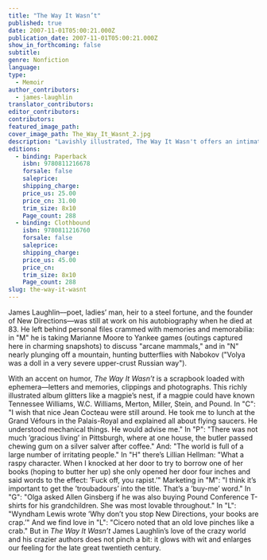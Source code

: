 ```yaml
---
title: "The Way It Wasn’t"
published: true
date: 2007-11-01T05:00:21.000Z
publication_date: 2007-11-01T05:00:21.000Z
show_in_forthcoming: false
subtitle:
genre: Nonfiction
language:
type:
  - Memoir
author_contributors:
  - james-laughlin
translator_contributors:
editor_contributors:
contributors:
featured_image_path:
cover_image_path: The_Way_It_Wasnt_2.jpg
description: "Lavishly illustrated, The Way It Wasn't offers an intimate firsthand encounter with 20th-century Modernism, from the extraordinary man who defined it for America. "
editions:
  - binding: Paperback
    isbn: 9780811216678
    forsale: false
    saleprice:
    shipping_charge:
    price_us: 25.00
    price_cn: 31.00
    trim_size: 8x10
    Page_count: 288
  - binding: Clothbound
    isbn: 9780811216760
    forsale: false
    saleprice:
    shipping_charge:
    price_us: 45.00
    price_cn:
    trim_size: 8x10
    Page_count: 288
slug: the-way-it-wasnt
---
```


James Laughlin––poet, ladies’ man, heir to a steel fortune, and the founder of New Directions––was still at work on his autobiography when he died at 83. He left behind personal files crammed with memories and memorabilia: in "M" he is taking Marianne Moore to Yankee games (outings captured here in charming snapshots) to discuss "arcane mammals," and in "N" nearly plunging off a mountain, hunting butterflies with Nabokov ("Volya was a doll in a very severe upper-crust Russian way").

With an accent on humor, _The Way It Wasn’t_ is a scrapbook loaded with ephemera––letters and memories, clippings and photographs. This richly illustrated album glitters like a magpie’s nest, if a magpie could have known Tennessee Williams, W.C. Williams, Merton, Miller, Stein, and Pound. In "C": "I wish that nice Jean Cocteau were still around. He took me to lunch at the Grand Véfours in the Palais-Royal and explained all about flying saucers. He understood mechanical things. He would advise me." In "P": "There was not much ’gracious living’ in Pittsburgh, where at one house, the butler passed chewing gum on a silver salver after coffee." And: "The world is full of a large number of irritating people." In "H" there’s Lillian Hellman: "What a raspy character. When I knocked at her door to try to borrow one of her books (hoping to butter her up) she only opened her door four inches and said words to the effect: ’Fuck off, you rapist.’" Marketing in "M": "I think it’s important to get the ’troubadours’ into the title. That’s a ’buy-me’ word." In "G": "Olga asked Allen Ginsberg if he was also buying Pound Conference T-shirts for his grandchildren. She was most lovable throughout." In "L": "Wyndham Lewis wrote ’Why don’t you stop New Directions, your books are crap.’" And we find love in "L": "Cicero noted that an old love pinches like a crab." But in _The Way It Wasn’t_ James Laughlin’s love of the crazy world and his crazier authors does not pinch a bit: it glows with wit and enlarges our feeling for the late great twentieth century.

